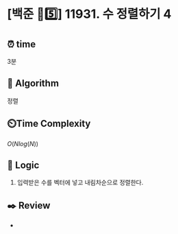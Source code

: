 # [백준 🩶5️⃣] 11931. 수 정렬하기 4
 
## ⏰  **time**

3분

## :pushpin: **Algorithm**

정렬

## ⏲️**Time Complexity**

$O(Nlog(N))$

## :round_pushpin: **Logic**

1. 입력받은 수를 벡터에 넣고 내림차순으로 정렬한다.

## :black_nib: **Review**
- 
